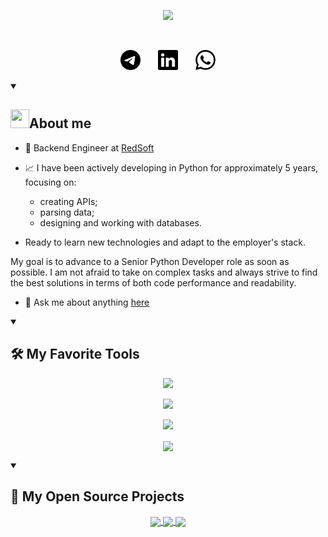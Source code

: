 <p align="center">

</p>
<p align="center">
  <a href="https://github.com/injirez">
    <img src="https://readme-typing-svg.demolab.com/?lines=Python%20Backend%20developer;5%20years%20of%20coding%20experience;Always%20learning%20new%20things&font=Fira%20Code&center=true&width=440&height=45&color=f75c7e&vCenter=true&pause=1000&size=22" /></a>
</p>
<br/>
<!-- Social icons section -->
<p align="center">
  <a href="https://t.me/Injirez"><img width="32px" alt="Youtube" title="Youtube" src="https://raw.githubusercontent.com/CLorant/readme-social-icons/1a078b4b319beaa7fbcd202fa7fc1fc5d79d94d2/medium/dark/telegram.svg"/></a>
  &#8287;&#8287;&#8287;&#8287;&#8287;
  <a href="https://www.linkedin.com/in/injirez/"><img width="32px" alt="LinkedIn" title="LinkedIn" src="https://raw.githubusercontent.com/CLorant/readme-social-icons/1a078b4b319beaa7fbcd202fa7fc1fc5d79d94d2/medium/dark/linkedin.svg"/></a>
  &#8287;&#8287;&#8287;&#8287;&#8287;
  <a href="https://wa.me/+79151343983 "><img width="32px" alt="Twitter" title="Twitter" src="https://raw.githubusercontent.com/CLorant/readme-social-icons/1a078b4b319beaa7fbcd202fa7fc1fc5d79d94d2/medium/dark/whatsapp.svg"/></a></p>

<details open> 
  <summary><h2><img src="https://user-images.githubusercontent.com/25639843/166544919-18626d59-3e74-427e-a444-62c304f55f1a.gif" width="30px" height="30px">About me</h2></summary>

- 💼 Backend Engineer at [RedSoft](https://www.red-soft.ru/en)

- 📈 I have been actively developing in Python for approximately 5 years, focusing on:
    - creating APIs;
    - parsing data;
    - designing and working with databases.
- Ready to learn new technologies and adapt to the employer's stack.

My goal is to advance to a Senior Python Developer role as soon as possible. I am not afraid to take on complex tasks
and always strive to find the best solutions in terms of both code performance and readability.

- 💬 Ask me about anything [here](https://github.com/injirez/injirez/issues)

</details>

<details open> 
  <summary><h2>🛠️ My Favorite Tools</h2></summary>
  <p align="center">
  <a href="https://skillicons.dev">
    <img src="https://skillicons.dev/icons?i=py,django,fastapi,docker,linux" />
  </a>
  </p>
  <p align="center">
   <a href="https://skillicons.dev">
    <img src="https://skillicons.dev/icons?i=postgres,mysql,mongodb,sqlite" />
  </a>
  </p>
  <p align="center">  
  <a href="https://skillicons.dev">
    <img src="https://skillicons.dev/icons?i=git,elasticsearch,aws,go,heroku,kafka,nginx,redhat,pycharm" />
  </a>
  </p>
  <p align="center"><img align="center" src="https://github-readme-stats.vercel.app/api/top-langs/?username=Injirez&layout=donut-vertical&hide_border=true&hide=javascript&theme=dracula"/></p>
</details>

<details open> 
  <summary><h2>📘 My Open Source Projects</h2></summary>
  <p align="center">
  <a href="https://github.com/injirez/fastapi-onion-template">
    <img align="center" src="https://github-readme-stats.vercel.app/api/pin/?username=injirez&repo=fastapi-onion-template&theme=dracula&hide_border=true" />
  </a>
  <a href="https://github.com/injirez/aviato">
    <img align="center" src="https://github-readme-stats.vercel.app/api/pin/?username=injirez&repo=aviato&theme=dracula&hide_border=true" />
  </a>
  <a href="https://github.com/injirez/redsoft">
    <img align="center" src="https://github-readme-stats.vercel.app/api/pin/?username=injirez&repo=redsoft&theme=dracula&hide_border=true" />
  </a>
  </p>
</details>
